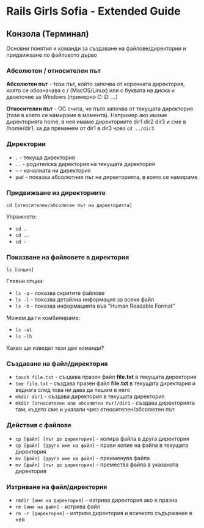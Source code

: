# Rails Girls Sofia - Extended Guide

## Конзола (Терминал)
Основни понятия и команди за създаване на файлове/директории и придвижване по файловото дърво

### Абсолютен / относителен път 
**Aбсолютен път** - този път, който започва от коренната директория, която се обозначава с / (МаcOS/Linux) или с буквата на диска и двоеточие за Windows (примерно C: D: ...)

**Относителен път** -  ОС счита, че пътя започва от текущата директория (тази в която се намираме в момента). Например ако имаме директорията home, в нея имаме директориите dir1 dir2 dir3 и сме в /home/dir1, за да преминем от dir1 в dir3 чрез `cd ../dir3`

### Директории 
- `.` - текуща директория
- `..` - родителска директория на текущата директория
- `~` - началната ни директория 
- `pwd` - показва абсолютния път на директорията, в която се намираме

### Придвижване из директориите
`cd [относителен/абсолютен път на директорията]`

Упражнете:
- `cd .`
- `cd ..`
- `cd ~`

### Показване на файловете в директория
`ls [опция]` 

Главни опции: 
- `ls -a` - показва скритите файлове
- `ls -l` - показва детайлна информация за всеки файл 
- `ls -h` - показва информацията във "Human Readable Format"

Moжем да ги комбинираме:
- `ls -al`
- `ls -lh`

Какво ще изведат тези две команди?

### Създаване на файл/директория
- `touch file.txt` - създава празен файл **file.txt** в текущата директория
- `tee file.txt` - създава празен файл **file.txt** в текущата директория и веднага след това ни дава да пишем в него 
- `mkdir dir1` - създава директория в текущата директория
- `mkdir [oтносителен или абсолютен път]/dir1` - създава директорията там, където сме и указали чрез относителен/абсолютен път

### Действия с файлове
- `cp [файл] [път до директория]` - копира файла в друга директория
- `cp [файл] [друго име на файл]` - прави копие на файла в текущата директория
- `mv [файл] [друго име на файл]` - преименува файла
- `mv [файл] [път до директория]` - премества файла в указаната директория

### Изтриване на файл/директория
- `rmdir [име на директория]` - изтрива директория ако е празна
- `rm [име на файл]` - изтрива файл
- `rm -r [директория]` - изтрива директория и всичкото съдържание в нея

